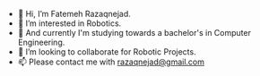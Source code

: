 - 👋 Hi, I’m Fatemeh Razaqnejad.
- 👀 I’m interested in Robotics.
- 🌱 And currently I'm studying towards a bachelor's in Computer Engineering.
- 💞️ I’m looking to collaborate for Robotic Projects.
- 📫 Please contact me with razaqnejad@gmail.com

<!---
razaqnejad/razaqnejad is a ✨ special ✨ repository because its `README.md` (this file) appears on your GitHub profile.
You can click the Preview link to take a look at your changes.
--->
